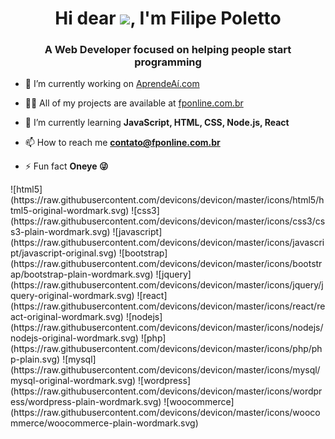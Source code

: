 <h1 align="center">Hi dear <img src="https://raw.githubusercontent.com/kaueMarques/kaueMarques/master/hi.gif" width="30px">, I'm Filipe Poletto</h1>
<h3 align="center">A Web Developer focused on helping people start programming</h3>
<!-- <p align="left"> <img src="https://komarev.com/ghpvc/?username=maykbrito" alt="maykbrito" /> </p> -->

- 🔭 I’m currently working on [AprendeAí.com](https://aprendeai.com)

- 👨‍💻 All of my projects are available at [fponline.com.br](https://fponline.com.br)

- 🌱 I’m currently learning **JavaScript, HTML, CSS, Node.js, React**

- 📫 How to reach me **contato@fponline.com.br**

- ⚡ Fun fact **Oneye 😜**

<p align="left">
![html5](https://raw.githubusercontent.com/devicons/devicon/master/icons/html5/html5-original-wordmark.svg)
![css3](https://raw.githubusercontent.com/devicons/devicon/master/icons/css3/css3-plain-wordmark.svg)
![javascript](https://raw.githubusercontent.com/devicons/devicon/master/icons/javascript/javascript-original.svg)
![bootstrap](https://raw.githubusercontent.com/devicons/devicon/master/icons/bootstrap/bootstrap-plain-wordmark.svg)
![jquery](https://raw.githubusercontent.com/devicons/devicon/master/icons/jquery/jquery-original-wordmark.svg)
![react](https://raw.githubusercontent.com/devicons/devicon/master/icons/react/react-original-wordmark.svg)
![nodejs](https://raw.githubusercontent.com/devicons/devicon/master/icons/nodejs/nodejs-original-wordmark.svg)
![php](https://raw.githubusercontent.com/devicons/devicon/master/icons/php/php-plain.svg)
![mysql](https://raw.githubusercontent.com/devicons/devicon/master/icons/mysql/mysql-original-wordmark.svg)
![wordpress](https://raw.githubusercontent.com/devicons/devicon/master/icons/wordpress/wordpress-plain-wordmark.svg)
![woocommerce](https://raw.githubusercontent.com/devicons/devicon/master/icons/woocommerce/woocommerce-plain-wordmark.svg)
<!-- <img src="https://raw.githubusercontent.com/devicons/devicon/master/icons/html5/html5-original-wordmark.svg" alt="html5" width="36" height="36">
<img src="https://raw.githubusercontent.com/devicons/devicon/master/icons/css3/css3-plain-wordmark.svg" alt="css3" width="36" height="36">
<img src="https://raw.githubusercontent.com/devicons/devicon/master/icons/javascript/javascript-original.svg" alt="javascript" width="36" height="36">
<img src="https://raw.githubusercontent.com/devicons/devicon/master/icons/react/react-original-wordmark.svg" alt="react" width="36" height="36">
<img src="https://raw.githubusercontent.com/devicons/devicon/master/icons/nodejs/nodejs-original-wordmark.svg" alt="nodejs" width="36" height="36">
<img src="https://raw.githubusercontent.com/devicons/devicon/master/icons/php/php-plain.svg" alt="php" width="36" height="36">
<img src="https://raw.githubusercontent.com/devicons/devicon/master/icons/mysql/mysql-original-wordmark.svg" alt="mysql" width="36" height="36">
<img src="https://raw.githubusercontent.com/devicons/devicon/master/icons/wordpress/wordpress-plain-wordmark.svg" alt="wordpress" width="36" height="36">
<img src="https://raw.githubusercontent.com/devicons/devicon/master/icons/woocommerce/woocommerce-plain-wordmark.svg" alt="woocommerce" width="36" height="36"> -->
</p>
<!-- <p align="center">
<img src="https://github-readme-stats.vercel.app/api?username=filipepoletto&show_icons=true" alt="filipepoletto"/>
</p> -->

<!--
**filipepoletto/filipepoletto** is a ✨ _special_ ✨ repository because its `README.md` (this file) appears on your GitHub profile.

Here are some ideas to get you started:

- 🔭 I’m currently working on ...
- 🌱 I’m currently learning ...
- 👯 I’m looking to collaborate on ...
- 🤔 I’m looking for help with ...
- 💬 Ask me about ...
- 📫 How to reach me: ...
- 😄 Pronouns: ...
- ⚡ Fun fact: ...
-->
